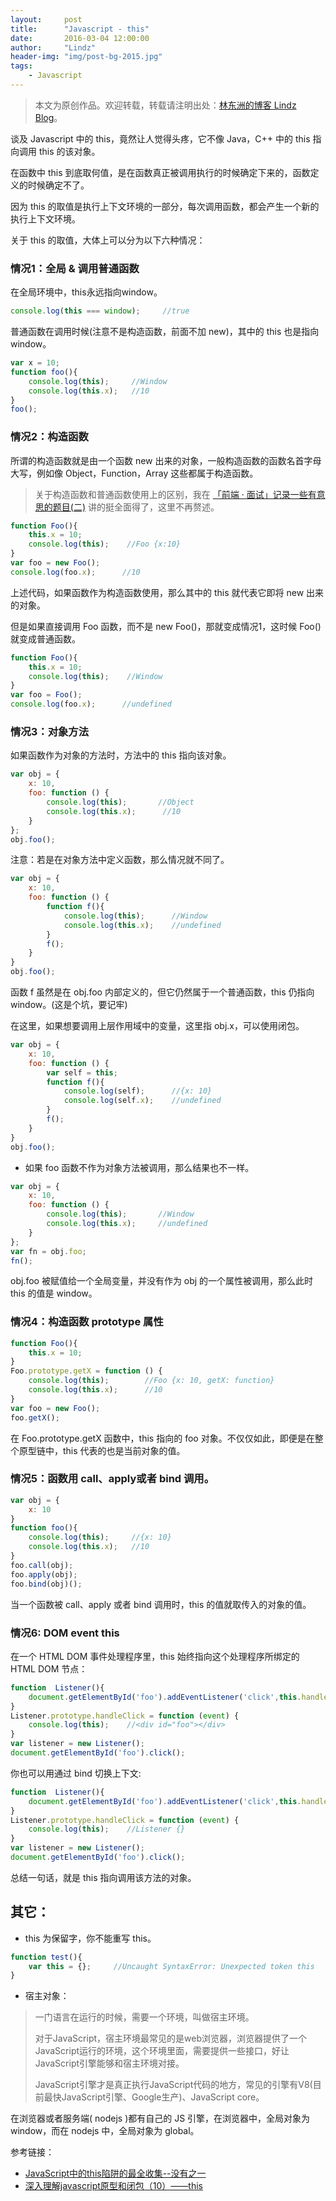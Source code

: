 ```yaml
---
layout:     post
title:      "Javascript - this"
date:       2016-03-04 12:00:00
author:     "Lindz"
header-img: "img/post-bg-2015.jpg"
tags:
    - Javascript
---
```


> 本文为原创作品。欢迎转载，转载请注明出处：[林东洲的博客 Lindz Blog](http://www.happylindz.com)。

谈及 Javascript 中的 this，竟然让人觉得头疼，它不像 Java，C++ 中的 this 指向调用 this 的该对象。

在函数中 this 到底取何值，是在函数真正被调用执行的时候确定下来的，函数定义的时候确定不了。  

因为 this 的取值是执行上下文环境的一部分，每次调用函数，都会产生一个新的执行上下文环境。

关于 this 的取值，大体上可以分为以下六种情况：

### 情况1：全局 & 调用普通函数  

在全局环境中，this永远指向window。 
 
```javascript
console.log(this === window);     //true
```

普通函数在调用时候(注意不是构造函数，前面不加 new)，其中的 this 也是指向 window。  

```javascript
var x = 10;
function foo(){
	console.log(this);     //Window
	console.log(this.x);   //10
}
foo();
```

### 情况2：构造函数

所谓的构造函数就是由一个函数 new 出来的对象，一般构造函数的函数名首字母大写，例如像 Object，Function，Array 这些都属于构造函数。

> 关于构造函数和普通函数使用上的区别，我在 [「前端 · 面试」记录一些有意思的题目(二)](http://www.happylindz.com/2016/02/23/record-front-questions/) 讲的挺全面得了，这里不再赘述。

```javascript
function Foo(){
    this.x = 10;
    console.log(this);    //Foo {x:10}
}
var foo = new Foo();
console.log(foo.x);      //10
```

上述代码，如果函数作为构造函数使用，那么其中的 this 就代表它即将 new 出来的对象。

但是如果直接调用 Foo 函数，而不是 new Foo()，那就变成情况1，这时候 Foo() 就变成普通函数。

```javascript
function Foo(){
    this.x = 10;
    console.log(this);    //Window
}
var foo = Foo();
console.log(foo.x);      //undefined
```

### 情况3：对象方法

如果函数作为对象的方法时，方法中的 this 指向该对象。

```javascript
var obj = {
    x: 10,
    foo: function () {
        console.log(this);       //Object
        console.log(this.x);      //10
    }
};
obj.foo();
```

注意：若是在对象方法中定义函数，那么情况就不同了。

```javascript
var obj = {
    x: 10,
    foo: function () {
        function f(){
            console.log(this);      //Window
            console.log(this.x);    //undefined
        }
        f();
    }
}
obj.foo();
```

函数 f 虽然是在 obj.foo 内部定义的，但它仍然属于一个普通函数，this 仍指向 window。(这是个坑，要记牢)  

在这里，如果想要调用上层作用域中的变量，这里指 obj.x，可以使用闭包。

```javascript
var obj = {
    x: 10,
    foo: function () {
        var self = this;
        function f(){
            console.log(self);      //{x: 10}
            console.log(self.x);    //undefined
        }
        f();
    }
}
obj.foo();
```


* 如果 foo 函数不作为对象方法被调用，那么结果也不一样。

```javascript
var obj = {
    x: 10,
    foo: function () {
        console.log(this);       //Window
        console.log(this.x);     //undefined
    }
};
var fn = obj.foo;
fn();
``` 

obj.foo 被赋值给一个全局变量，并没有作为 obj 的一个属性被调用，那么此时 this 的值是 window。

### 情况4：构造函数 prototype 属性

```javascript
function Foo(){
    this.x = 10;
}
Foo.prototype.getX = function () {
    console.log(this);        //Foo {x: 10, getX: function}
    console.log(this.x);      //10
}
var foo = new Foo();
foo.getX();
```

在 Foo.prototype.getX 函数中，this 指向的 foo 对象。不仅仅如此，即便是在整个原型链中，this 代表的也是当前对象的值。

### 情况5：函数用 call、apply或者 bind 调用。

```javascript
var obj = {
    x: 10
}
function foo(){
    console.log(this);     //{x: 10}
    console.log(this.x);   //10
}
foo.call(obj);
foo.apply(obj);
foo.bind(obj)();
```

当一个函数被 call、apply 或者 bind 调用时，this 的值就取传入的对象的值。

### 情况6: DOM event this

在一个 HTML DOM 事件处理程序里，this 始终指向这个处理程序所绑定的 HTML DOM 节点：

```javascript
function  Listener(){  
    document.getElementById('foo').addEventListener('click',this.handleClick);     //不是指这里的 this，这里的 this 指向 Listener 这个对象。
}
Listener.prototype.handleClick = function (event) {
    console.log(this);    //<div id="foo"></div>
}
var listener = new Listener();
document.getElementById('foo').click();
```

你也可以用通过 bind 切换上下文:

```javascript
function  Listener(){
    document.getElementById('foo').addEventListener('click',this.handleClick.bind(this));      
}
Listener.prototype.handleClick = function (event) {
    console.log(this);    //Listener {}
}
var listener = new Listener();
document.getElementById('foo').click();
```

总结一句话，就是 this 指向调用该方法的对象。

## 其它：

* this 为保留字，你不能重写 this。

```javascript
function test(){
	var this = {};     //Uncaught SyntaxError: Unexpected token this
}
```

* 宿主对象：

> 一门语言在运行的时候，需要一个环境，叫做宿主环境。  
> 
> 对于JavaScript，宿主环境最常见的是web浏览器，浏览器提供了一个JavaScript运行的环境，这个环境里面，需要提供一些接口，好让JavaScript引擎能够和宿主环境对接。  
> 
> JavaScript引擎才是真正执行JavaScript代码的地方，常见的引擎有V8(目前最快JavaScript引擎、Google生产)、JavaScript core。

在浏览器或者服务端( nodejs )都有自己的 JS 引擎，在浏览器中，全局对象为 window，而在 nodejs 中，全局对象为 global。 

参考链接： 
 
* [JavaScript中的this陷阱的最全收集--没有之一](https://segmentfault.com/a/1190000002640298#articleHeader1)  
* [深入理解javascript原型和闭包（10）——this](http://www.cnblogs.com/wangfupeng1988/p/3988422.html)




